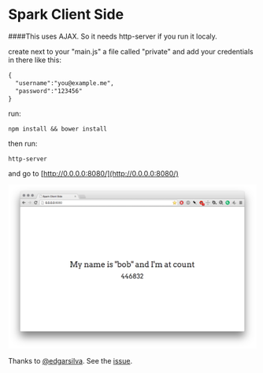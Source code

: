 Spark Client Side
=================


####This uses AJAX. So it needs http-server if you run it localy.  

create next to your "main.js" a file called "private" and add your credentials in there like this:  

    {
      "username":"you@example.me",
      "password":"123456"
    }

run:  

    npm install && bower install

then run:  

    http-server  

and go to [http://0.0.0.0:8080/](http://0.0.0.0:8080/)  

![](screen.png)  

Thanks to [@edgarsilva](https://github.com/edgarsilva). See the [issue](https://github.com/spark/sparkjs/issues/34).  
